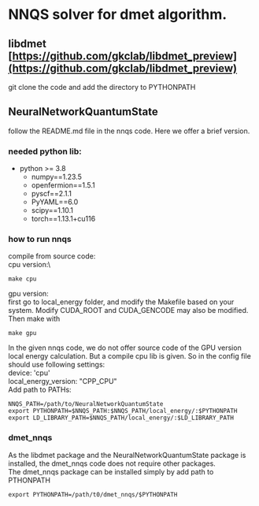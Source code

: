 # NNQS solver for dmet algorithm.

## libdmet [https://github.com/gkclab/libdmet_preview](https://github.com/gkclab/libdmet_preview)
git clone the code and add the directory to PYTHONPATH

## NeuralNetworkQuantumState
follow the README.md file in the nnqs code. Here we offer a brief version.
### needed python lib:
- python >= 3.8
    - numpy==1.23.5
    - openfermion==1.5.1
    - pyscf==2.1.1
    - PyYAML==6.0
    - scipy==1.10.1
    - torch==1.13.1+cu116

### how to run nnqs
compile from source code:\
cpu version:\
```shell
make cpu
```
gpu version:\
first go to local_energy folder, and modify the Makefile based on your system. Modify CUDA_ROOT and CUDA_GENCODE may also be modified.\
Then make with
```shell
make gpu
```
In the given nnqs code, we do not offer source code of the GPU version local energy calculation. But a compile cpu lib is given. So in the config file should use following settings:\
device: 'cpu'\
local_energy_version: "CPP_CPU"\
Add path to PATHs:
```shell
NNQS_PATH=/path/to/NeuralNetworkQuantumState
export PYTHONPATH=$NNQS_PATH:$NNQS_PATH/local_energy/:$PYTHONPATH
export LD_LIBRARY_PATH=$NNQS_PATH/local_energy/:$LD_LIBRARY_PATH
```

### dmet_nnqs
As the libdmet package and the NeuralNetworkQuantumState package is installed, the dmet_nnqs code does not require other packages.\
The dmet_nnqs package can be installed simply by add path to PTHONPATH 
```shell
export PYTHONPATH=/path/t0/dmet_nnqs/$PYTHONPATH
```

